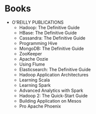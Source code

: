 # Books

- O'REILLY PUBLICATIONS
  - Hadoop: The Definitive Guide
  - HBase: The Definitive Guide
  - Cassandra: The Definitive Guide
  - Programming Hive
  - MongoDB: The Definitive Guide
  - ZooKeeper
  - Apache Oozie
  - Using Flume
  - Elasticsearch: The Definitive Guide
  - Hadoop Application Architectures
  - Learning Scala
  - Learning Spark
  - Advanced Analytics with Spark
  - Hadoop 2: The Quick-Start Guide
  - Building Application on Mesos
  - Pro Apache Phoenix

